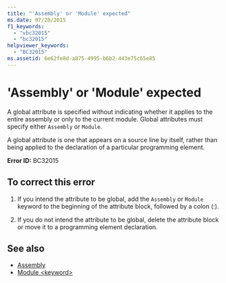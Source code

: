 ```yaml
---
title: "'Assembly' or 'Module' expected"
ms.date: 07/20/2015
f1_keywords: 
  - "vbc32015"
  - "bc32015"
helpviewer_keywords: 
  - "BC32015"
ms.assetid: 6e62fe8d-a875-4995-b6b2-443e75c65e85
---
```

# 'Assembly' or 'Module' expected
A global attribute is specified without indicating whether it applies to the entire assembly or only to the current module. Global attributes must specify either `Assembly` or `Module`.  
  
 A global attribute is one that appears on a source line by itself, rather than being applied to the declaration of a particular programming element.  
  
 **Error ID:** BC32015  
  
## To correct this error  
  
1. If you intend the attribute to be global, add the `Assembly` or `Module` keyword to the beginning of the attribute block, followed by a colon (:).  
  
2. If you do not intend the attribute to be global, delete the attribute block or move it to a programming element declaration.  
  
## See also

- [Assembly](../language-reference/modifiers/assembly.md)
- [Module \<keyword>](../language-reference/modifiers/module-keyword.md)
